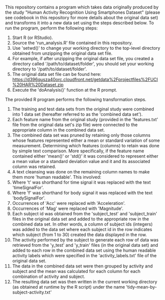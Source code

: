 This repository contains a program which takes data originally produced by the study "Human Activity Recognition Using Smartphones Dataset" (please see codebook in this repository for more details about the original data set) and transforms it into a new data set using the steps described below.  To run the program, perform the following steps:

1.  Start R (or RStudio).
2.  Source the 'run_analysis.R' file contained in this repository.
3.  Use 'setwd()' to change your working directory to the top-level directory obtained from unzipping the original data set file.
  1.  For example, if after unzipping the original data set file, you created a directory called '/path/to/dataset/folder', you should set your working directory to '/path/to/dataset/folder'.
  2.  The original data set file can be found here:  https://d396qusza40orc.cloudfront.net/getdata%2Fprojectfiles%2FUCI%20HAR%20Dataset.zip
4.  Execute the 'doAnalysis()' function at the R prompt.  

The provided R program performs the following transformation steps.

1. The training and test data sets from the original study were combined into 1 data set (hereafter referred to as the 'combined data set').
2. Each feature name from the original study (provided in the 'features.txt' file from the original data set's zip file) were connected to the appropriate column in the combined data set.
3. The combined data set was pruned by retaining only those columns whose features represented either a mean or standard variation of some measurement.  Determining which features (columns) to retain was done by simple text comparison.  More specifically, if the feature name contained either 'mean()' or 'std()' it was considered to represent either a mean value or a standard deviation value and it and its associated column was retained.
4. A text cleansing was done on the remaining column names to make them more 'human readable'.  This involved:
  1. Where 't' was shorthand for time signal it was replaced with the text 'timeSignalFor'.
  2. Where 'f' was shorthand for body signal it was replaced with the text 'bodySignalFor'.
  3. Occurrences of 'Acc' were replaced with 'Acceleration'.
  4. Occurrences of 'Mag' were replaced with 'Magnitude'.
5. Each subject id was obtained from the 'subject_test' and 'subject_train' files in the original data set and added to the appropriate row in the combined data set.  In other words, a column of subject ids (integers) was added to the data set where each subject id in the row indicates which subject (from 1 to 30) created the data displayed in the row.
6. The activity performed by the subject to generate each row of data was retrieved from the 'y_test' and 'y_train' files (in the original data set) and added to each row in the combined data set using the human readable activity labels which were specified in the 'activity_labels.txt' file of the original data set.
7. The data in the combined data set were then grouped by activity and subject and the mean was calculated for each column for each combination of activity and subject.
8. The resulting data set was then written in the current working directory (as obtained at runtime by the R script) under the name 'tidy-mean-by-subject-activity.txt'
